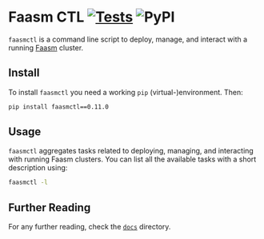 # Faasm CTL [![Tests](https://github.com/faasm/faasmctl/actions/workflows/tests.yml/badge.svg?branch=main)](https://github.com/faasm/faasmctl/actions/workflows/tests.yml) ![PyPI](https://img.shields.io/pypi/v/faasmctl)

`faasmctl` is a command line script to deploy, manage, and interact with a
running [Faasm](https://github.com/faasm/faasm) cluster.

## Install

To install `faasmctl` you need a working `pip` (virtual-)environment. Then:

```bash
pip install faasmctl==0.11.0
```

## Usage

`faasmctl` aggregates tasks related to deploying, managing, and interacting
with running Faasm clusters. You can list all the available tasks with a
short description using:

```bash
faasmctl -l
```

## Further Reading

For any further reading, check the [`docs`](./docs) directory.
